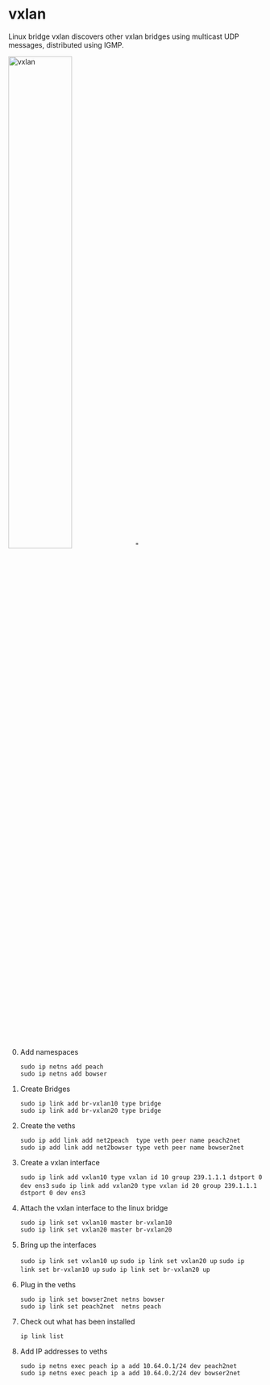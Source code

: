# vxlan 

Linux bridge vxlan discovers other vxlan bridges using multicast UDP messages, distributed using IGMP.

<img src="https://labs.alta3.com/courses/sd-wan/images/vxlan/Slide1.PNG" alt="vxlan" width="50%" >"

0. Add namespaces

    `sudo ip netns add peach`  
    `sudo ip netns add bowser`  

0. Create Bridges

    `sudo ip link add br-vxlan10 type bridge`  
    `sudo ip link add br-vxlan20 type bridge`

0. Create the veths

    `sudo ip add link add net2peach  type veth peer name peach2net`  
    `sudo ip add link add net2bowser type veth peer name bowser2net`  

0. Create a vxlan interface

    `sudo ip link add vxlan10 type vxlan id 10 group 239.1.1.1 dstport 0 dev ens3`
    `sudo ip link add vxlan20 type vxlan id 20 group 239.1.1.1 dstport 0 dev ens3`
 
0. Attach the vxlan interface to the linux bridge

    `sudo ip link set vxlan10 master br-vxlan10`  
    `sudo ip link set vxlan20 master br-vxlan20`   

0. Bring up the interfaces
 
    `sudo ip link set vxlan10 up`
    `sudo ip link set vxlan20 up`
    `sudo ip link set br-vxlan10 up`
    `sudo ip link set br-vxlan20 up`   

0.  Plug in the veths

    `sudo ip link set bowser2net netns bowser`  
    `sudo ip link set peach2net  netns peach`

0. Check out what has been installed

    `ip link list`
    
0. Add IP addresses to veths

   `sudo ip netns exec peach ip a add 10.64.0.1/24 dev peach2net`  
   `sudo ip netns exec peach ip a add 10.64.0.2/24 dev bowser2net`  

